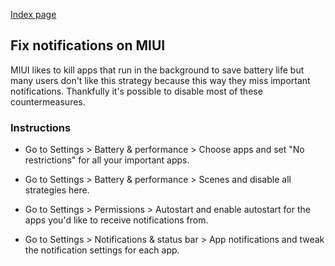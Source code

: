 [Index page](../)

## Fix notifications on MIUI

MIUI likes to kill apps that run in the background to save battery life but many users don't like this strategy because this way they miss important notifications. Thankfully it's possible to disable most of these countermeasures.

### Instructions

* Go to Settings > Battery & performance > Choose apps and set "No restrictions" for all your important apps.

* Go to Settings > Battery & performance > Scenes and disable all strategies here.
  
* Go to Settings > Permissions > Autostart and enable autostart for the apps you'd like to receive notifications from.  
  
* Go to Settings > Notifications & status bar > App notifications and tweak the notification settings for each app.

